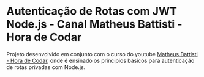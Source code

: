 # Autenticação de Rotas com JWT Node.js - Canal Matheus Battisti - Hora de Codar

Projeto desenvolvido em conjunto com o curso do youtube <a href="https://www.youtube.com/watch?v=qEBoZ8lJR3k">Matheus Battisti - Hora de Codar</a>, onde é ensinado os principios basicos para autenticação de rotas privadas com Node.js.
